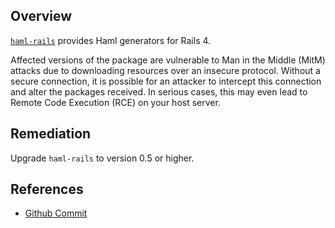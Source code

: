 ## Overview
[`haml-rails`](https://rubygems.org/gems/haml-rails) provides Haml generators for Rails 4.

Affected versions of the package are vulnerable to Man in the Middle (MitM) attacks due to downloading resources over an insecure protocol. Without a secure connection, it is possible for an attacker to intercept this connection and alter the packages received. In serious cases, this may even lead to Remote Code Execution (RCE) on your host server.

## Remediation
Upgrade `haml-rails` to version 0.5 or higher.

## References
- [Github Commit](https://github.com/indirect/haml-rails/commit/6b7a5dead27957aff853b6c82b81fc13543c1aeb)

